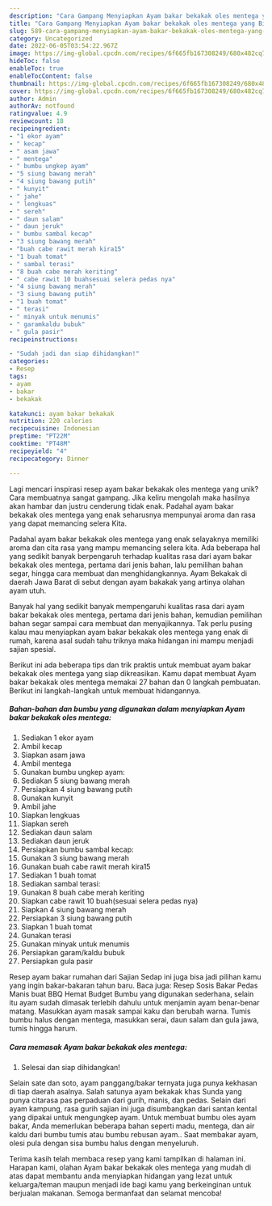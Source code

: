 ```yaml
---
description: "Cara Gampang Menyiapkan Ayam bakar bekakak oles mentega yang Bisa Manjain Lidah"
title: "Cara Gampang Menyiapkan Ayam bakar bekakak oles mentega yang Bisa Manjain Lidah"
slug: 589-cara-gampang-menyiapkan-ayam-bakar-bekakak-oles-mentega-yang-bisa-manjain-lidah
category: Uncategorized
date: 2022-06-05T03:54:22.967Z
image: https://img-global.cpcdn.com/recipes/6f665fb167308249/680x482cq70/ayam-bakar-bekakak-oles-mentega-foto-resep-utama.jpg
hideToc: false
enableToc: true
enableTocContent: false
thumbnail: https://img-global.cpcdn.com/recipes/6f665fb167308249/680x482cq70/ayam-bakar-bekakak-oles-mentega-foto-resep-utama.jpg
cover: https://img-global.cpcdn.com/recipes/6f665fb167308249/680x482cq70/ayam-bakar-bekakak-oles-mentega-foto-resep-utama.jpg
author: Admin
authorAv: notfound
ratingvalue: 4.9
reviewcount: 18
recipeingredient:
- "1 ekor ayam"
- " kecap"
- " asam jawa"
- " mentega"
- " bumbu ungkep ayam"
- "5 siung bawang merah"
- "4 siung bawang putih"
- " kunyit"
- " jahe"
- " lengkuas"
- " sereh"
- " daun salam"
- " daun jeruk"
- " bumbu sambal kecap"
- "3 siung bawang merah"
- "buah cabe rawit merah kira15"
- "1 buah tomat"
- " sambal terasi"
- "8 buah cabe merah keriting"
- " cabe rawit 10 buahsesuai selera pedas nya"
- "4 siung bawang merah"
- "3 siung bawang putih"
- "1 buah tomat"
- " terasi"
- " minyak untuk menumis"
- " garamkaldu bubuk"
- " gula pasir"
recipeinstructions:

- "Sudah jadi dan siap dihidangkan!"
categories:
- Resep
tags:
- ayam
- bakar
- bekakak

katakunci: ayam bakar bekakak 
nutrition: 220 calories
recipecuisine: Indonesian
preptime: "PT22M"
cooktime: "PT48M"
recipeyield: "4"
recipecategory: Dinner

---
```





Lagi mencari inspirasi resep ayam bakar bekakak oles mentega yang unik? Cara membuatnya sangat gampang. Jika keliru mengolah maka hasilnya akan hambar dan justru cenderung tidak enak. Padahal ayam bakar bekakak oles mentega yang enak seharusnya mempunyai aroma dan rasa yang dapat memancing selera Kita.





Padahal ayam bakar bekakak oles mentega yang enak selayaknya memiliki aroma dan cita rasa yang mampu memancing selera kita. Ada beberapa hal yang sedikit banyak berpengaruh terhadap kualitas rasa dari ayam bakar bekakak oles mentega, pertama dari jenis bahan, lalu pemilihan bahan segar, hingga cara membuat dan menghidangkannya. Ayam Bekakak di daerah Jawa Barat di sebut dengan ayam bakakak yang artinya olahan ayam utuh.

Banyak hal yang sedikit banyak mempengaruhi kualitas rasa dari ayam bakar bekakak oles mentega, pertama dari jenis bahan, kemudian pemilihan bahan segar sampai cara membuat dan menyajikannya. Tak perlu pusing kalau mau menyiapkan ayam bakar bekakak oles mentega yang enak di rumah, karena asal sudah tahu triknya maka hidangan ini mampu menjadi sajian spesial.






Berikut ini ada beberapa tips dan trik praktis untuk membuat ayam bakar bekakak oles mentega yang siap dikreasikan. Kamu dapat membuat Ayam bakar bekakak oles mentega memakai 27 bahan dan 0 langkah pembuatan. Berikut ini langkah-langkah untuk membuat hidangannya.

<!--inarticleads1-->

##### Bahan-bahan dan bumbu yang digunakan dalam menyiapkan Ayam bakar bekakak oles mentega:

1. Sediakan 1 ekor ayam
1. Ambil  kecap
1. Siapkan  asam jawa
1. Ambil  mentega
1. Gunakan  bumbu ungkep ayam:
1. Sediakan 5 siung bawang merah
1. Persiapkan 4 siung bawang putih
1. Gunakan  kunyit
1. Ambil  jahe
1. Siapkan  lengkuas
1. Siapkan  sereh
1. Sediakan  daun salam
1. Sediakan  daun jeruk
1. Persiapkan  bumbu sambal kecap:
1. Gunakan 3 siung bawang merah
1. Gunakan buah cabe rawit merah kira15
1. Sediakan 1 buah tomat
1. Sediakan  sambal terasi:
1. Gunakan 8 buah cabe merah keriting
1. Siapkan  cabe rawit 10 buah(sesuai selera pedas nya)
1. Siapkan 4 siung bawang merah
1. Persiapkan 3 siung bawang putih
1. Siapkan 1 buah tomat
1. Gunakan  terasi
1. Gunakan  minyak untuk menumis
1. Persiapkan  garam/kaldu bubuk
1. Persiapkan  gula pasir


Resep ayam bakar rumahan dari Sajian Sedap ini juga bisa jadi pilihan kamu yang ingin bakar-bakaran tahun baru. Baca juga: Resep Sosis Bakar Pedas Manis buat BBQ Hemat Budget Bumbu yang digunakan sederhana, selain itu ayam sudah dimasak terlebih dahulu untuk menjamin ayam benar-benar matang. Masukkan ayam masak sampai kaku dan berubah warna. Tumis bumbu halus dengan mentega, masukkan serai, daun salam dan gula jawa, tumis hingga harum. 

<!--inarticleads2-->

##### Cara memasak Ayam bakar bekakak oles mentega:


1. Selesai dan siap dihidangkan!

Selain sate dan soto, ayam panggang/bakar ternyata juga punya kekhasan di tiap daerah asalnya. Salah satunya ayam bekakak khas Sunda yang punya citarasa pas perpaduan dari gurih, manis, dan pedas. Selain dari ayam kampung, rasa gurih sajian ini juga disumbangkan dari santan kental yang dipakai untuk mengungkep ayam. Untuk membuat bumbu oles ayam bakar, Anda memerlukan beberapa bahan seperti madu, mentega, dan air kaldu dari bumbu tumis atau bumbu rebusan ayam.. Saat membakar ayam, olesi pula dengan sisa bumbu halus dengan menyeluruh. 

Terima kasih telah membaca resep yang kami tampilkan di halaman ini. Harapan kami, olahan Ayam bakar bekakak oles mentega yang mudah di atas dapat membantu anda menyiapkan hidangan yang lezat untuk keluarga/teman maupun menjadi ide bagi kamu yang berkeinginan untuk berjualan makanan. Semoga bermanfaat dan selamat mencoba!
